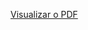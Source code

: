 [Visualizar o PDF](https://github.com/Matteus-04/ComoGanharDinheiroComIA.eBook/raw/main/Como-Ganhar-Dinheiro-com-IA-Sem-gastar.pdf)
